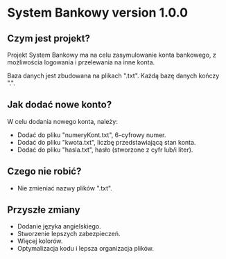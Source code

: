 # System Bankowy version 1.0.0

## Czym jest projekt?

Projekt System Bankowy ma na celu zasymulowanie konta bankowego, z możliwościa logowania i przelewania na inne konta.

Baza danych jest zbudowana na plikach ".txt". Każdą bazę danych kończy ".".

## Jak dodać nowe konto?

W celu dodania nowego konta, należy:
- Dodać do pliku "numeryKont.txt", 6-cyfrowy numer.
- Dodać do pliku "kwota.txt", liczbę przedstawiającą stan konta.
- Dodać do pliku "hasla.txt", hasło (stworzone z cyfr lub/i liter).

## Czego nie robić?
- Nie zmieniać nazwy plików ".txt".

## Przyszłe zmiany
- Dodanie języka angielskiego.
- Stworzenie lepszych zabezpieczeń.
- Więcej kolorów.
- Optymalizacja kodu i lepsza organizacja plików.


